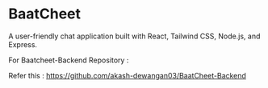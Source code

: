 # BaatCheet
A user-friendly chat application built with React, Tailwind CSS, Node.js, and Express.


For Baatcheet-Backend Repository : 

Refer this : https://github.com/akash-dewangan03/BaatCheet-Backend
